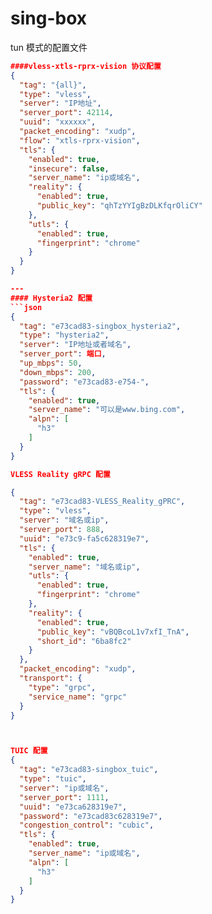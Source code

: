 # sing-box
tun 模式的配置文件



```json
####vless-xtls-rprx-vision 协议配置
{
  "tag": "{all}",
  "type": "vless",
  "server": "IP地址",
  "server_port": 42114,
  "uuid": "xxxxxx",
  "packet_encoding": "xudp",
  "flow": "xtls-rprx-vision",
  "tls": {
    "enabled": true,
    "insecure": false,
    "server_name": "ip或域名",
    "reality": {
      "enabled": true,
      "public_key": "qhTzYYIgBzDLKfqrOliCY"
    },
    "utls": {
      "enabled": true,
      "fingerprint": "chrome"
    }
  }
}

---
#### Hysteria2 配置
```json
{
  "tag": "e73cad83-singbox_hysteria2",
  "type": "hysteria2",
  "server": "IP地址或者域名",
  "server_port": 端口,
  "up_mbps": 50,
  "down_mbps": 200,
  "password": "e73cad83-e754-",
  "tls": {
    "enabled": true,
    "server_name": "可以是www.bing.com",
    "alpn": [
      "h3"
    ]
  }
}

VLESS Reality gRPC 配置

{
  "tag": "e73cad83-VLESS_Reality_gPRC",
  "type": "vless",
  "server": "域名或ip",
  "server_port": 888,
  "uuid": "e73c9-fa5c628319e7",
  "tls": {
    "enabled": true,
    "server_name": "域名或ip",
    "utls": {
      "enabled": true,
      "fingerprint": "chrome"
    },
    "reality": {
      "enabled": true,
      "public_key": "vBQBcoL1v7xfI_TnA",
      "short_id": "6ba8fc2"
    }
  },
  "packet_encoding": "xudp",
  "transport": {
    "type": "grpc",
    "service_name": "grpc"
  }
}



TUIC 配置
{
  "tag": "e73cad83-singbox_tuic",
  "type": "tuic",
  "server": "ip或域名",
  "server_port": 1111,
  "uuid": "e73ca628319e7",
  "password": "e73cad83c628319e7",
  "congestion_control": "cubic",
  "tls": {
    "enabled": true,
    "server_name": "ip或域名",
    "alpn": [
      "h3"
    ]
  }
}







    
